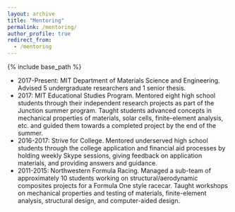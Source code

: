 ```yaml
---
layout: archive
title: "Mentoring"
permalink: /mentoring/
author_profile: true
redirect_from:
  - /mentoring
---
```


{% include base_path %}


* 2017-Present: MIT Department of Materials Science and Engineering. Advised 5 undergraduate researchers and 1 senior thesis.
* 2017: MIT Educational Studies Program. Mentored eight high school students through their independent research projects as part of the Junction summer program. Taught students advanced concepts in mechanical properties of materials, solar cells, finite-element analysis, etc. and guided them towards a completed project by the end of the summer.
* 2016-2017: Strive for College. Mentored underserved high school students through the college application and financial aid processes by holding weekly Skype sessions, giving feedback on application materials, and providing answers and guidance.
* 2011-2015: Northwestern Formula Racing. Managed a sub-team of approximately 10 students working on structural/aerodynamic composites projects for a Formula One style racecar. Taught workshops on mechanical properties and testing of materials, finite-element analysis, structural design, and computer-aided design.
